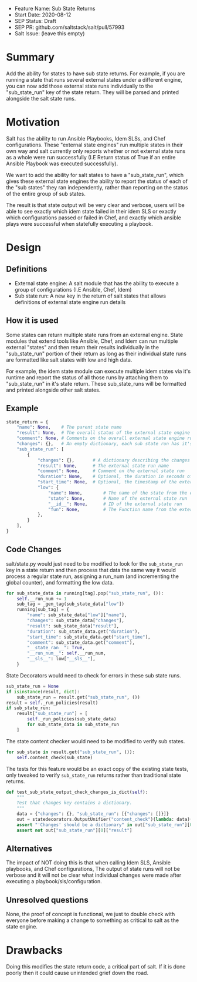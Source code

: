 - Feature Name: Sub State Returns
- Start Date: 2020-08-12
- SEP Status: Draft
- SEP PR: github.com/saltstack/salt/pull/57993
- Salt Issue: (leave this empty)

# Summary
[summary]: #summary

Add the ability for states to have sub state returns.
For example, if you are running a state that runs several external states under a different engine,
you can now add those external state runs individually to the "sub_state_run" key of the state return.
They will be parsed and printed alongside the salt state runs.

# Motivation
[motivation]: #motivation

Salt has the ability to run Ansible Playbooks, Idem SLSs, and Chef configurations.
These "external state engines" run multiple states in their own way and salt currently
only reports whether or not external state runs as a whole were run successfully
(I.E Return status of True if an entire Ansible Playbook was executed successfully).

We want to add the ability for salt states to have a "sub_state_run", which gives
these external state engines the ability to report the status of each of the "sub states" they
ran independently, rather than reporting on the status of the entire group of sub states.

The result is that state output will be very clear and verbose, users will be able to see
exactly which idem state failed in their idem SLS or exactly which configurations passed
or failed in Chef, and exactly which ansible plays were successful when statefully
executing a playbook.


# Design
[design]: #detailed-design

Definitions
-----------
- External state engine: A salt module that has the ability to execute a group of configurations (I.E Ansible, Chef, Idem)
- Sub state run: A new key in the return of salt states that allows definitions of external state engine run details


How it is used
--------------
Some states can return multiple state runs from an external engine.
State modules that extend tools like Ansible, Chef, and Idem can run multiple external
"states" and then return their results individually in the "sub_state_run" portion of their return
as long as their individual state runs are formatted like salt states with low and high data.

For example, the idem state module can execute multiple idem states
via it's runtime and report the status of all those runs by attaching them to "sub_state_run" in it's state return.
These sub_state_runs will be formatted and printed alongside other salt states.

Example
-------

```python
state_return = {
    "name": None,    # The parent state name
    "result": None,  # The overall status of the external state engine run
    "comment": None, # Comments on the overall external state engine run
    "changes": {},   # An empty dictionary, each sub state run has it's own changes to report
    "sub_state_run": [
        {
            "changes": {},       # A dictionary describing the changes made in the external state run
            "result": None,      # The external state run name
            "comment": None,     # Comment on the external state run
            "duration": None,    # Optional, the duration in seconds of the external state run
            "start_time": None,  # Optional, the timestamp of the external state run's start time
            "low": {
                "name": None,        # The name of the state from the external state run
                "state": None,       # Name of the external state run
                "__id__": None,      # ID of the external state run
                "fun": None,         # The Function name from the external state run
            },
        }
    ],
}
```

Code Changes
------------

salt/state.py would just need to be modified to look for the `sub_state_run` key in 
a state return and then process that data the same way it would process a regular state
run, assigning a run_num (and incrementing the global counter), and formatting the low data.

```python
for sub_state_data in running[tag].pop("sub_state_run", ()):
    self.__run_num += 1
    sub_tag = _gen_tag(sub_state_data["low"])
    running[sub_tag] = {
        "name": sub_state_data["low"]["name"],
        "changes": sub_state_data["changes"],
        "result": sub_state_data["result"],
        "duration": sub_state_data.get("duration"),
        "start_time": sub_state_data.get("start_time"),
        "comment": sub_state_data.get("comment"),
        "__state_ran__": True,
        "__run_num__": self.__run_num,
        "__sls__": low["__sls__"],
    }
```

State Decorators would need to check for errors in these sub state runs. 
```python
sub_state_run = None
if isinstance(result, dict):
    sub_state_run = result.get("sub_state_run", ())
result = self._run_policies(result)
if sub_state_run:
    result["sub_state_run"] = [
        self._run_policies(sub_state_data)
        for sub_state_data in sub_state_run
    ]
```

The state content checker would need to be modified to verify sub states.
```python
for sub_state in result.get("sub_state_run", ()):
    self.content_check(sub_state)
```

The tests for this feature would be an exact copy of the existing state tests,
only tweaked to verify `sub_state_run` returns rather than traditional state returns.
```python
def test_sub_state_output_check_changes_is_dict(self):
    """
    Test that changes key contains a dictionary.
    """
    data = {"changes": {}, "sub_state_run": [{"changes": []}]}
    out = statedecorators.OutputUnifier("content_check")(lambda: data)()
    assert "'Changes' should be a dictionary" in out["sub_state_run"][0]["comment"]
    assert not out["sub_state_run"][0]["result"]
```

## Alternatives
[alternatives]: #alternatives

The impact of NOT doing this is that when calling Idem SLS, Ansible playbooks, and Chef configurations,
The output of state runs will not be verbose and it will not be clear what individual changes
were made after executing a playbook/sls/configuration.

## Unresolved questions
[unresolved]: #unresolved-questions

None, the proof of concept is functional, we just to double check with everyone before
making a change to something as critical to salt as the state engine.

# Drawbacks
[drawbacks]: #drawbacks

Doing this modifies the state return code, a critical part of salt.
If it is done poorly then it could cause unintended grief down the road.
